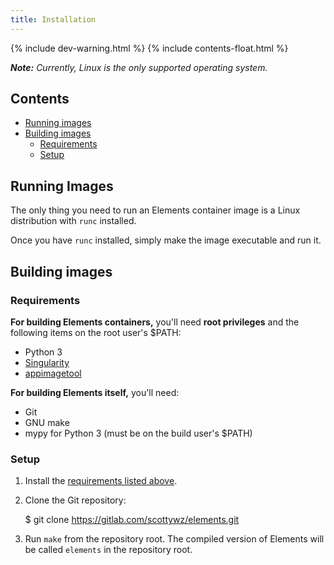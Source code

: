 ```yaml
---
title: Installation
---
```


{% include dev-warning.html %}
{% include contents-float.html %}

_**Note:**  Currently, Linux is the only supported operating system._

Contents
--------

* [Running images](#running)
* [Building images](#building)
    * [Requirements](#requirements)
    * [Setup](#setup)


Running Images
--------------

The only thing you need to run an Elements container image is a Linux
distribution with `runc` installed.

Once you have `runc` installed, simply make the image executable and
run it.


Building images
---------------

### Requirements

**For building Elements containers,** you'll need **root privileges** and
the following items on the root user's $PATH:

* Python 3
* [Singularity](https://www.sylabs.io/singularity/)
* [appimagetool](https://github.com/AppImage/AppImageKit/releases)


**For building Elements itself,** you'll need:

* Git
* GNU make
* mypy for Python 3 (must be on the build user's $PATH)


### Setup

1.  Install the [requirements listed above](#requirements).

2.  Clone the Git repository:

    $ git clone https://gitlab.com/scottywz/elements.git

3.  Run `make` from the repository root.  The compiled version of Elements
    will be called `elements` in the repository root.
